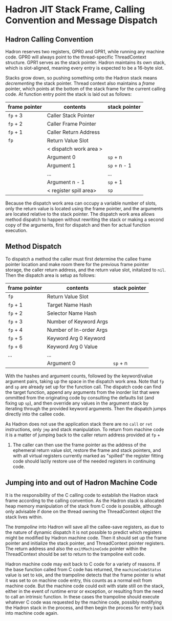 # Hadron JIT Stack Frame, Calling Convention and Message Dispatch

## Hadron Calling Convention

Hadron reserves two registers, GPR0 and GPR1, while running any machine code. GPR0 will always point to the
thread-specific ThreadContext structure. GPR1 serves as the stack pointer. Hadron maintains its own stack, which is
slot-aligned, meaning every entry is expected to be a 16-byte slot.

Stacks grow down, so pushing something onto the Hadron stack means *decrementing* the stack pointer. Thread context also
maintains a *frame* pointer, which points at the bottom of the stack frame for the current calling code. At function
entry point the stack is laid out as follows:

| frame pointer | contents               | stack pointer |
|---------------|------------------------|---------------|
| `fp` + 3      | Caller Stack Pointer   |               |
| `fp` + 2      | Caller Frame Pointer   |               |
| `fp` + 1      | Caller Return Address  |               |
| `fp`          | Return Value Slot      |               |
|               | < dispatch work area > |               |
|               | Argument 0             | `sp` + n      |
|               | Argument 1             | `sp` + n - 1  |
|               |  ...                   |  ...          |
|               | Argument n - 1         | `sp` + 1      |
|               | < register spill area> | `sp`          |

Because the dispatch work area can occupy a variable number of slots, only the return value is located using the frame
pointer, and the arguments are located relative to the stack pointer. The dispatch work area allows method dispatch to
happen without rewriting the stack or making a second copy of the arguments, first for dispatch and then for actual
function execution.

## Method Dispatch

To dispatch a method the caller must first determine the callee frame pointer location and make room there for the
previous frame pointer storage, the caller return address, and the return value slot, initalized to `nil`. Then the
dispatch area is setup as follows:

| frame pointer | contents                | stack pointer |
|---------------|-------------------------|---------------|
| `fp`          | Return Value Slot       |               |
| `fp` + 1      | Target Name Hash        |               |
| `fp` + 2      | Selector Name Hash      |               |
| `fp` + 3      | Number of Keyword Args  |               |
| `fp` + 4      | Number of In-order Args |               |
| `fp` + 5      | Keyword Arg 0 Keyword   |               |
| `fp` + 6      | Keyword Arg 0 Value     |               |
|  ...          | ...                     |               |
|               | Argument 0              | `sp` + n      |

With the hashes and argument counts, followed by the keyword/value argument pairs, taking up the space in the dispatch
work area. Note that `fp` and `sp` are already set up for the function call. The dispatch code can find the target
function, append any arguments from the inorder list that were ommitted from the originating code by consulting the
defaults list (and fixing up `sp`), and then override any values in the argument stack by iterating through the provided
keyword arguments. Then the dispatch jumps directly into the callee code.

As Hadron does not use the application stack there are no `call` or `ret` instructions, only `jmp` and stack
manipulation. To return from machine code it is a matter of jumping back to the caller return address provided at `fp` +
1. The caller can then use the frame pointer as the address of the ephemeral return value slot, restore the frame and
stack pointers, and with all virtual registers currently marked as "spilled" the register fitting code should lazily
restore use of the needed registers in continuing code.

## Jumping into and out of Hadron Machine Code

It is the responsibility of the C calling code to establish the Hadron stack frame according to the calling convention.
As the Hadron stack is allocated heap memory manipulation of the stack from C code is possible, although only advisable
if done on the thread owning the ThreadContext object the stack lives within.

The *trampoline* into Hadron will save all the callee-save registers, as due to the nature of dynamic dispatch it is not
possible to predict which registers might be modified by Hadron machine code. Then it should set up the frame pointer
and initialize the stack pointer, and ThreadContext pointer registers. The return address and also the `exitMachineCode`
pointer within the ThreadContext should be set to return to the trampoline exit code.

Hadron machine code may exit back to C code for a variety of reasons. If the base function called from C code has
returned, the `machineCodeStatus` value is set to `kOk`, and the trampoline detects that the frame pointer is what it
was set to on machine code entry, this counts as a normal exit from machine code. But the machine code could exit with
state still on the stack, either in the event of runtime error or exception, or resulting from the need to call an
intrinsic function. In these cases the trampoline should execute whatever C code was requested by the machine code,
possibly modifying the Hadron stack in the process, and then begin the process for entry back into machine code again.
